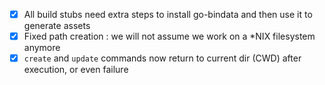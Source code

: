 - [x] All build stubs need extra steps to install go-bindata and then use it to generate assets
- [x] Fixed path creation : we will not assume we work on a *NIX filesystem anymore
- [x] `create` and `update` commands now return to current dir (CWD) after execution, or even failure

<br><br>
